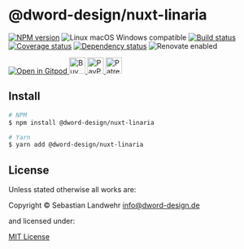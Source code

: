 <!-- TITLE/ -->
# @dword-design/nuxt-linaria
<!-- /TITLE -->

<!-- BADGES/ -->
[![NPM version](https://img.shields.io/npm/v/@dword-design/nuxt-linaria.svg)](https://npmjs.org/package/@dword-design/nuxt-linaria)
![Linux macOS Windows compatible](https://img.shields.io/badge/os-linux%20%7C%C2%A0macos%20%7C%C2%A0windows-blue)
[![Build status](https://github.com/dword-design/nuxt-linaria/workflows/build/badge.svg)](https://github.com/dword-design/nuxt-linaria/actions)
[![Coverage status](https://img.shields.io/coveralls/dword-design/nuxt-linaria)](https://coveralls.io/github/dword-design/nuxt-linaria)
[![Dependency status](https://img.shields.io/david/dword-design/nuxt-linaria)](https://david-dm.org/dword-design/nuxt-linaria)
![Renovate enabled](https://img.shields.io/badge/renovate-enabled-brightgreen)

<a href="https://gitpod.io/#https://github.com/dword-design/bar">
  <img src="https://gitpod.io/button/open-in-gitpod.svg" alt="Open in Gitpod">
</a><a href="https://www.buymeacoffee.com/dword">
  <img
    src="https://www.buymeacoffee.com/assets/img/guidelines/download-assets-sm-2.svg"
    alt="Buy Me a Coffee"
    height="32"
  >
</a><a href="https://paypal.me/SebastianLandwehr">
  <img
    src="https://dword-design.de/images/paypal.svg"
    alt="PayPal"
    height="32"
  >
</a><a href="https://www.patreon.com/dworddesign">
  <img
    src="https://dword-design.de/images/patreon.svg"
    alt="Patreon"
    height="32"
  >
</a>
<!-- /BADGES -->

<!-- DESCRIPTION/ -->

<!-- /DESCRIPTION -->

<!-- INSTALL/ -->
## Install

```bash
# NPM
$ npm install @dword-design/nuxt-linaria

# Yarn
$ yarn add @dword-design/nuxt-linaria
```
<!-- /INSTALL -->

<!-- LICENSE/ -->
## License

Unless stated otherwise all works are:

Copyright &copy; Sebastian Landwehr <info@dword-design.de>

and licensed under:

[MIT License](https://opensource.org/licenses/MIT)
<!-- /LICENSE -->
